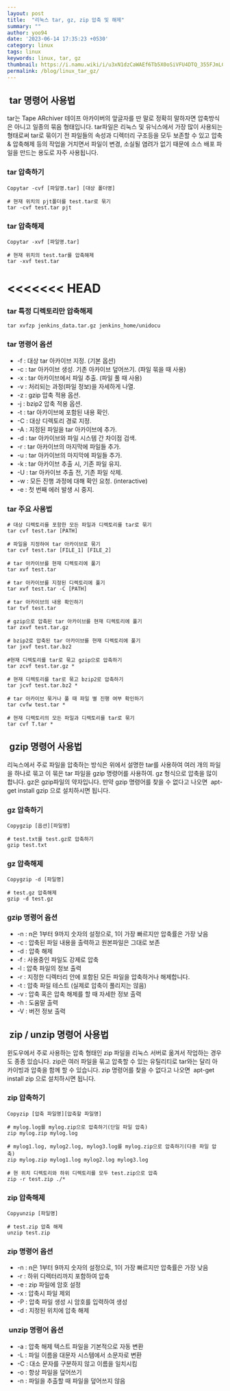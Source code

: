 ```yaml
---
layout: post
title:  "리눅스 tar, gz, zip 압축 및 해제"
summary: ""
author: yoo94
date: '2023-06-14 17:35:23 +0530'
category: linux
tags: linux
keywords: linux, tar, gz
thumbnail: https://i.namu.wiki/i/u3xN1dzCaWAEf6Tb5X0oSiVFU4DTQ_355FJmLCSTY7GZNyOnv60tkvcu0s0cD4Oce9vK6kylpAIEU-BYcju6Ww.webp
permalink: /blog/linux_tar_gz/
---
```

##  tar 명령어 사용법 

tar는 Tape ARchiver 테이프 아카이버의 앞글자를 딴 말로 정확히 말하자면 압축방식은 아니고 일종의 묶음 형태입니다. tar파일은 리눅스 및 유닉스에서 가장 많이 사용되는 형태로써 tar로 묶이기 전 파일들의 속성과 디렉터리 구조등을 모두 보존할 수 있고 압축 & 압축해제 등의 작업을 거치면서 파일이 변경, 소실될 염려가 없기 때문에 소스 배포 파일을 만드는 용도로 자주 사용됩니다.

### tar 압축하기

```shell
Copytar -cvf [파일명.tar] [대상 폴더명]

# 현재 위치의 pjt폴더를 test.tar로 묶기
tar -cvf test.tar pjt
```

### tar 압축해제

```shell
Copytar -xvf [파일명.tar]

# 현재 위치의 test.tar를 압축해제
tar -xvf test.tar
```

<<<<<<< HEAD
=======
### tar 특정 디렉토리만 압축해제

```shell
tar xvfzp jenkins_data.tar.gz jenkins_home/unidocu
```

### tar 명령어 옵션

- -f : 대상 tar 아카이브 지정. (기본 옵션)
- -c : tar 아카이브 생성. 기존 아카이브 덮어쓰기. (파일 묶을 때 사용)
- -x : tar 아카이브에서 파일 추출. (파일 풀 때 사용)
- -v : 처리되는 과정(파일 정보)을 자세하게 나열.
- -z : gzip 압축 적용 옵션.
- -j : bzip2 압축 적용 옵션.
- -t : tar 아카이브에 포함된 내용 확인.
- -C : 대상 디렉토리 경로 지정.
- -A : 지정된 파일을 tar 아카이브에 추가.
- -d : tar 아카이브와 파일 시스템 간 차이점 검색.
- -r : tar 아카이브의 마지막에 파일들 추가.
- -u : tar 아카이브의 마지막에 파일들 추가.
- -k : tar 아카이브 추출 시, 기존 파일 유지.
- -U : tar 아카이브 추출 전, 기존 파일 삭제.
- -w : 모든 진행 과정에 대해 확인 요청. (interactive)
- -e : 첫 번째 에러 발생 시 중지.

### tar 주요 사용법

```shell
# 대상 디렉토리를 포함한 모든 파일과 디렉토리를 tar로 묶기
tar cvf test.tar [PATH] 

# 파일을 지정하여 tar 아카이브로 묶기
tar cvf test.tar [FILE_1] [FILE_2] 

# tar 아카이브를 현재 디렉토리에 풀기
tar xvf test.tar 

# tar 아카이브를 지정된 디렉토리에 풀기
tar xvf test.tar -C [PATH] 

# tar 아카이브의 내용 확인하기
tar tvf test.tar 

# gzip으로 압축된 tar 아카이브를 현재 디렉토리에 풀기
tar zxvf test.tar.gz 

# bzip2로 압축된 tar 아카이브를 현재 디렉토리에 풀기
tar jxvf test.tar.bz2 

#현재 디렉토리를 tar로 묶고 gzip으로 압축하기
tar zcvf test.tar.gz * 

# 현재 디렉토리를 tar로 묶고 bzip2로 압축하기
tar jcvf test.tar.bz2 * 

# tar 아카이브 묶거나 풀 때 파일 별 진행 여부 확인하기
tar cvfw test.tar * 

# 현재 디렉토리의 모든 파일과 디렉토리를 tar로 묶기
tar cvf T.tar *
```

##  gzip 명령어 사용법 

리눅스에서 주로 파일을 압축하는 방식은 위에서 설명한 tar를 사용하여 여러 개의 파일을 하나로 묶고 이 묶은 tar 파일을 gzip 명령어를 사용하여. gz 형식으로 압축을 많이 합니다. gz은 gzip파일의 약자입니다. 만약 gzip 명령어를 찾을 수 없다고 나오면  apt-get install gzip 으로 설치하시면 됩니다.

### gz 압축하기

```shell
Copygzip [옵션][파일명]

# test.txt를 test.gz로 압축하기
gzip test.txt
```

### gz 압축해제

```shell
Copygzip -d [파일명]

# test.gz 압축해제
gzip -d test.gz 
```

### gzip 명령어 옵션

- -n : n은 1부터 9까지 숫자의 설정으로, 1이 가장 빠르지만 압축률은 가장 낮음
- -c : 압축된 파일 내용을 출력하고 원본파일은 그대로 보존
- -d : 압축 해제
- -f : 사용중인 파일도 강제로 압축
- -l : 압축 파일의 정보 출력
- -r : 지정한 디렉터리 안에 포함된 모든 파일을 압축하거나 해제합니다.
- -t : 압축 파일 테스트 (실제로 압축이 풀리지는 않음)
- -v : 압축 혹은 압축 해제를 할 때 자세한 정보 출력
- -h : 도움말 출력
- -V : 버전 정보 출력

##  zip / unzip 명령어 사용법 

윈도우에서 주로 사용하는 압축 형태인 zip 파일을 리눅스 서버로 옮겨서 작업하는 경우도 종종 있습니다. zip은 여러 파일을 묶고 압축할 수 있는 유틸리티로 tar와는 달리 아카이빙과 압축을 함께 할 수 있습니다. zip 명령어를 찾을 수 없다고 나오면  apt-get install zip 으로 설치하시면 됩니다.

### zip 압축하기

```shell
Copyzip [압축 파일명][압축할 파일명]

# mylog.log를 mylog.zip으로 압축하기(단일 파일 압축)
zip mylog.zip mylog.log 

# mylog1.log, mylog2.log, mylog3.log를 mylog.zip으로 압축하기(다중 파일 압축)
zip mylog.zip mylog1.log mylog2.log mylog3.log 

# 현 위치 디렉토리와 하위 디렉토리를 모두 test.zip으로 압축
zip -r test.zip ./* 
```

### zip 압축해제

```shell
Copyunzip [파일명]

# test.zip 압축 해제
unzip test.zip 
```

### zip 명령어 옵션

- -n : n은 1부터 9까지 숫자의 설정으로, 1이 가장 빠르지만 압축률은 가장 낮음
- -r : 하위 디렉터리까지 포함하여 압축
- -e : zip 파일에 암호 설정
- -x : 압축시 파일 제외
- -P : 압축 파일 생성 시 암호를 입력하여 생성
- -d : 지정된 위치에 압축 해제

###  unzip 명령어 옵션

- -a : 압축 해제 텍스트 파일을 기본적으로 자동 변환
- -L : 파일 이름을 대문자 시스템에서 소문자로 변환
- -C : 대소 문자를 구분하지 않고 이름을 일치시킴
- -o : 항상 파일을 덮어쓰기
- -n : 파일을 추출할 때 파일을 덮어쓰지 않음